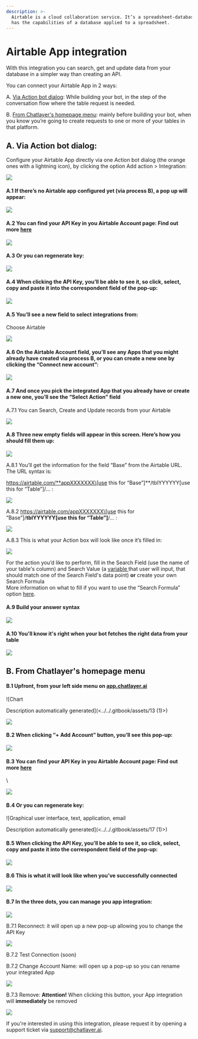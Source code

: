```yaml
---
description: >-
  Airtable is a cloud collaboration service. It’s a spreadsheet-database hybrid:
  has the capabilities of a database applied to a spreadsheet.
---
```


# Airtable App integration

With this integration you can search, get and update data from your database in a simpler way than creating an API.

You can connect your Airtable App in 2 ways:

A. [Via Action bot dialog](airtable-app-integration.md#a.-via-action-bot-dialog): While building your bot, in the step of the conversation flow where the table request is needed.

B. [From Chatlayer's homepage menu](airtable-app-integration.md#b.-from-chatlayers-homepage-menu): mainly before building your bot, when you know you’re going to create requests to one or more of your tables in that platform.

## A. Via Action bot dialog:

Configure your Airtable App directly via one Action bot dialog (the orange ones with a lightning icon), by clicking the option Add action > Integration:

![](<../../.gitbook/assets/0 (1)>)

#### A.1 If there’s no Airtable app configured yet (via process B), a pop up will appear:

![](../../.gitbook/assets/1)

#### A.2 You can find your API Key in you Airtable Account page: Find out more [here](https://support.airtable.com/hc/en-us/articles/219046777-How-do-I-get-my-API-key-)

![](<../../.gitbook/assets/2 (1)>)

#### A.3 Or you can regenerate key:&#x20;

![](<../../.gitbook/assets/3 (1)>)

#### A.4 When clicking the API Key, you’ll be able to see it, so click, select, copy and paste it into the correspondent field of the pop-up:

![](../../.gitbook/assets/4)

#### A.5 You’ll see a new field to select integrations from:

Choose Airtable

![](../../.gitbook/assets/5)

#### A.6 On the Airtable Account field, you’ll see any Apps that you might already have created via process B, or you can create a new one by clicking the “Connect new account”:

![](../../.gitbook/assets/6)

#### A.7 And once you pick the integrated App that you already have or create a new one, you’ll see the “Select Action” field

A.7.1 You can Search, Create and Update records from your Airtable

![](../../.gitbook/assets/8)

#### A.8 Three new empty fields will appear in this screen. Here’s how you should fill them up:

![](../../.gitbook/assets/9)

A.8.1 You’ll get the information for the field “Base” from the Airtable URL. The URL syntax is:

https://airtable.com/**appXXXXXXX\[use this for “Base”]**/tblYYYYYY\[use this for “Table”]/… :

![](<../../.gitbook/assets/10 (1)>)

A.8.2 https://airtable.com/appXXXXXXX\[use this for “Base”]/**tblYYYYYY\[use this for “Table”]**/… :

![](<../../.gitbook/assets/11 (1)>)

A.8.3 This is what your Action box will look like once it’s filled in:

![](../../.gitbook/assets/12)

For the action you’d like to perform, fill in the Search Field (use the name of your table's column) and Search Value (a [variable ](../../bot-answers/settings/secure-variables-gdpr.md)that user will input, that should match one of the Search Field's data point) **or** create your own Search Formula\
More information on what to fill if you want to use the “Search Formula” option [here](https://support.airtable.com/hc/en-us/articles/203255215-Formula-field-reference).

#### A.9 Build your answer syntax

![](<../../.gitbook/assets/image (678) (1).png>)

#### A.10 You'll know it's right when your bot fetches the right data from your table

![](<../../.gitbook/assets/image (672) (1).png>)

## B. From Chatlayer's homepage menu

#### B.1 Upfront, from your left side menu on [app.chatlayer.ai](https://app.chatlayer.ai)

![Chart

Description automatically generated](<../../.gitbook/assets/13 (1)>)

![](../../.gitbook/assets/14)

#### B.2 When clicking “+ Add Account” button, you’ll see this pop-up:

![](../../.gitbook/assets/15)

#### B.3 You can find your API Key in you Airtable Account page: Find out more [here](https://support.airtable.com/hc/en-us/articles/219046777-How-do-I-get-my-API-key-)

\


![](../../.gitbook/assets/16)

#### B.4 Or you can regenerate key:

![Graphical user interface, text, application, email

Description automatically generated](<../../.gitbook/assets/17 (1)>)

#### B.5 When clicking the API Key, you’ll be able to see it, so click, select, copy and paste it into the correspondent field of the pop-up:

![](<../../.gitbook/assets/18 (1)>)

#### B.6 This is what it will look like when you’ve successfully connected

![
](<../../.gitbook/assets/19 (1)>)

#### B.7 In the three dots, you can manage you app integration: 

![](../../.gitbook/assets/20)

B.7.1 Reconnect: it will open up a new pop-up allowing you to change the API Key

![](<../../.gitbook/assets/image (674) (1) (1).png>)

B.7.2 Test Connection (soon)

B.7.2 Change Account Name: will open up a pop-up so you can rename your integrated App

![](<../../.gitbook/assets/image (680).png>)

B.7.3 Remove: **Attention!** When clicking this button, your App integration will **immediately** be removed

![](<../../.gitbook/assets/image (673) (1).png>)

If you're interested in using this integration, please request it by opening a support ticket via support@chatlayer.ai.
